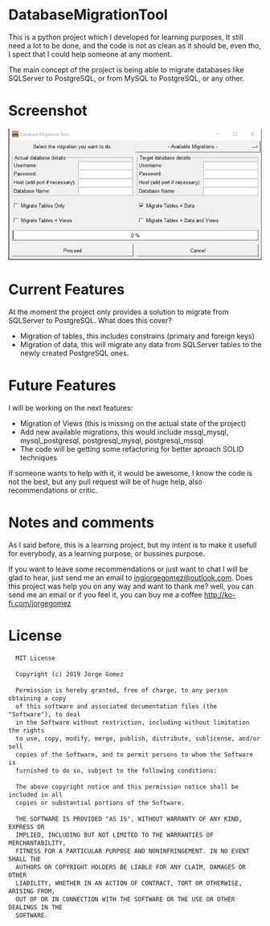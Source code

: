 # DatabaseMigrationTool
This is a python project which I developed for learning purposes, It still need a lot to be done, and the code is not as clean as it should be, even tho, I spect that I could help someone at any moment.

The main concept of the project is being able to migrate databases like SQLServer to PostgreSQL, or from MySQL to PostgreSQL, or any other.

# Screenshot
![alt text](pictures/gui.PNG)

# Current Features
At the moment the project only provides a solution to migrate from SQLServer to PostgreSQL. What does this cover?
- Migration of tables, this includes constrains (primary and foreign keys)
- Migration of data, this will migrate any data from SQLServer tables to the newly created PostgreSQL ones.

# Future Features
I will be working on the next features:
- Migration of Views (this is missing on the actual state of the project)
- Add new available migrations, this would include mssql_mysql, mysql_postgresql, postgresql_mysql, postgresql_mssql
- The code will be getting some refactoring for better aproach SOLID techniques

If someone wants to help with it, it would be awesome, I know the code is not the best, but any pull request will be of huge help, also recommendations or critic.

# Notes and comments
As I said before, this is a learning project, but my intent is to make it usefull for everybody, as a learning purpose, or bussines purpose.

If you want to leave some recommendations or just want to chat I will be glad to hear, just send me an email to ingjorgegomez@outlook.com.
Does this project was help you on any way and want to thank me? well, you can send me an email or if you feel it, you can buy me a coffee  http://ko-fi.com/jorgegomez

# License
```
  MIT License

  Copyright (c) 2019 Jorge Gomez

  Permission is hereby granted, free of charge, to any person obtaining a copy
  of this software and associated documentation files (the "Software"), to deal
  in the Software without restriction, including without limitation the rights
  to use, copy, modify, merge, publish, distribute, sublicense, and/or sell
  copies of the Software, and to permit persons to whom the Software is
  furnished to do so, subject to the following conditions:

  The above copyright notice and this permission notice shall be included in all
  copies or substantial portions of the Software.

  THE SOFTWARE IS PROVIDED "AS IS", WITHOUT WARRANTY OF ANY KIND, EXPRESS OR
  IMPLIED, INCLUDING BUT NOT LIMITED TO THE WARRANTIES OF MERCHANTABILITY,
  FITNESS FOR A PARTICULAR PURPOSE AND NONINFRINGEMENT. IN NO EVENT SHALL THE
  AUTHORS OR COPYRIGHT HOLDERS BE LIABLE FOR ANY CLAIM, DAMAGES OR OTHER
  LIABILITY, WHETHER IN AN ACTION OF CONTRACT, TORT OR OTHERWISE, ARISING FROM,
  OUT OF OR IN CONNECTION WITH THE SOFTWARE OR THE USE OR OTHER DEALINGS IN THE
  SOFTWARE.
```
